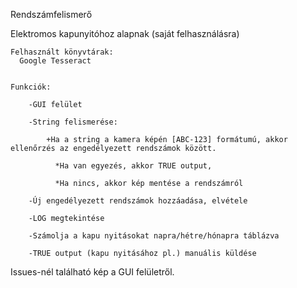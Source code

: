 Rendszámfelismerő

Elektromos kapunyitóhoz alapnak (saját felhasználásra)

    Felhasznált könyvtárak:
      Google Tesseract


    Funkciók:
    
        -GUI felület
        
        -String felismerése:
        
            +Ha a string a kamera képén [ABC-123] formátumú, akkor ellenőrzés az engedélyezett rendszámok között.
            
              *Ha van egyezés, akkor TRUE output,
              
              *Ha nincs, akkor kép mentése a rendszámról
            
        -Új engedélyezett rendszámok hozzáadása, elvétele
        
        -LOG megtekintése
        
        -Számolja a kapu nyitásokat napra/hétre/hónapra táblázva
        
        -TRUE output (kapu nyitásához pl.) manuális küldése


Issues-nél található kép a GUI felületről.
